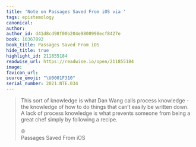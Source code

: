 ```yaml
---
title: 'Note on Passages Saved From iOS via '
tags: epistemology
canonical:
author:
author_id: d41d8cd98f00b204e9800998ecf8427e
book: 10367892
book_title: Passages Saved From iOS
hide_title: true
highlight_id: 211855184
readwise_url: https://readwise.io/open/211855184
image:
favicon_url:
source_emoji: "\U0001F310"
serial_number: 2021.NTE.034
---
```

> This sort of knowledge is what Dan Wang calls process knowledge - the knowledge of how to do things that can’t easily be written down. A lack of process knowledge is what prevents someone from being a great chef simply by following a recipe.
> <div class="quoteback-footer"><div class="quoteback-avatar"><span class="mini-emoji"> 🌐</span></div><div class="quoteback-metadata"><div class="metadata-inner"><span style="display:none">FROM:</span><div aria-label="" class="quoteback-author"> </div><div aria-label="Passages Saved From iOS" class="quoteback-title"> Passages Saved From iOS</div></div></div></div>